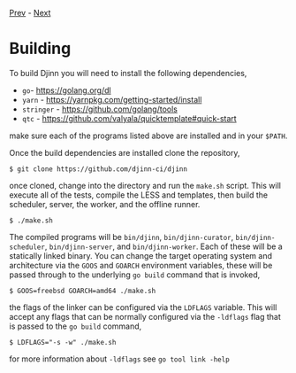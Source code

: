 [Prev](/admin) - [Next](/admin/curator)

# Building

To build Djinn you will need to install the following dependencies,

* `go`- https://golang.org/dl
* `yarn` - https://yarnpkg.com/getting-started/install
* `stringer` - https://github.com/golang/tools
* `qtc` - https://github.com/valyala/quicktemplate#quick-start

make sure each of the programs listed above are installed and in your `$PATH`.

Once the build dependencies are installed clone the repository,

    $ git clone https://github.com/djinn-ci/djinn

once cloned, change into the directory and run the `make.sh` script. This will
execute all of the tests, compile the LESS and templates, then build the
scheduler, server, the worker, and the offline runner.

    $ ./make.sh

The compiled programs will be `bin/djinn`, `bin/djinn-curator`,
`bin/djinn-scheduler`, `bin/djinn-server`, and `bin/djinn-worker`. Each of
these will be a statically linked binary. You can change the target operating
system and architecture via the `GOOS` and `GOARCH` environment variables,
these will be passed through to the underlying `go build` command that is
invoked,

    $ GOOS=freebsd GOARCH=amd64 ./make.sh

the flags of the linker can be configured via the `LDFLAGS` variable. This will
accept any flags that can be normally configured via the `-ldflags` flag that
is passed to the `go build` command,

    $ LDFLAGS="-s -w" ./make.sh

for more information about `-ldflags` see `go tool link -help`
